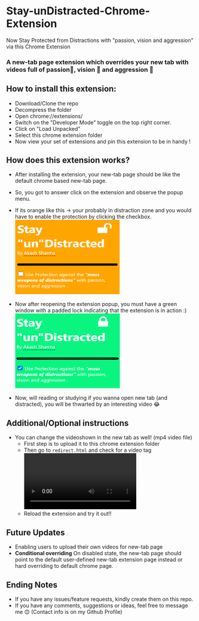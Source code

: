 # Stay-unDistracted-Chrome-Extension
Now Stay Protected from Distractions with "passion, vision and aggression" via this Chrome Extension

### A new-tab page extension which overrides your new tab with videos full of passion🤍, vision 🚀 and aggression 🐾 

## How to install this extension:
- Download/Clone the repo
- Decompress the folder 
- Open chrome://extensions/
- Switch on the "Developer Mode" toggle on the top right corner. 
- Click on "Load Unpacked"
- Select this chrome extension folder
- Now view your set of extensions and pin this extension to be in handy !


## How does this extension works?
- After installing the extension, your new-tab page should be like the default chrome based new-tab page.
- So, you got to answer click on the extension and observe the popup menu.
- If its orange like this -> your probably in distraction zone and you would have to enable the protection by clicking the checkbox.
  <img src="Screenshots/unlocked.png" width="280" height="200">

- Now after reopening the extension popup, you must have a green window with a padded lock indicating that the extension is in action :)
  <img src="Screenshots/locked.png" width="280" height="200">

- Now, will reading or studying if you wanna open new tab (and distracted), you will be thwarted by an interesting video 😂


## Additional/Optional instructions
- You can change the videoshown in the new tab as well! (mp4 video file)
   - First step is to upload it to this chrome extension folder 
   - Then go to `redirect.html` and check for a video tag <video> and change its `src="<filename>.mp4"` 
   - Reload the extension and try it out!!
 
 ## Future Updates 
 - Enabling users to upload their own videos for new-tab page
 - **Conditional overriding** On disabled state,  the new-tab page should point to the default user-defined new-tab extension page instead or hard overriding to default chrome page.

## Ending Notes
- If you have any issues/feature requests, kindly create them on this repo.
- If you have any comments, suggestions or ideas, feel free to message me 😊 (Contact info is on my Github Profile)  
